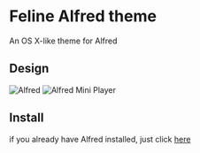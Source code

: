 # Feline Alfred theme
An OS X-like theme for Alfred

## Design
![Alfred](https://raw.github.com/caiogondim/feline-alfred-theme/master/alfred.png)
![Alfred Mini Player](https://raw.github.com/caiogondim/feline-alfred-theme/master/alfred-mini-player.png)

## Install
if you already have Alfred installed, just click [here](alfredapp://customtheme/?searchFieldTextColor=rgba(64,64,64,1.00)&selectedResultForeground=rgba(255,255,255,1.00)&borderColor=rgba(0,0,0,0.00)&selectedResultBackgroundColor=rgba(72,117,235,1.00)&backgroundColor=rgba(244,244,244,0.95)&scrollbarColor=rgba(181,180,172,1.00)&resultShortcutColor=rgba(222,222,222,1.00)&dividerLineColor=rgba(206,204,196,0.00)&imagePrefix=light&resultSubtextColor=rgba(192,192,192,1.00)&resultTextColor=rgba(0,0,0,0.75)&searchFieldBackgroundColor=rgba(244,244,244,0.95)&selectedSubtextForeground=rgba(255,255,255,0.50)&selectedResultShortcutColor=rgba(255,255,255,0.75)&name=Feline)